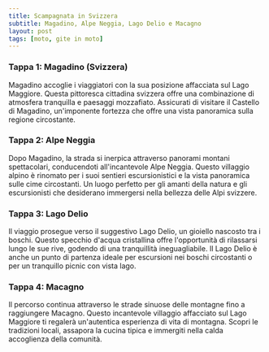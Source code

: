 ```yaml
---
title: Scampagnata in Svizzera
subtitle: Magadino, Alpe Neggia, Lago Delio e Macagno
layout: post
tags: [moto, gite in moto]
---
```


### Tappa 1: Magadino (Svizzera)

Magadino accoglie i viaggiatori con la sua posizione affacciata sul Lago Maggiore. Questa pittoresca cittadina svizzera offre una combinazione di atmosfera tranquilla e paesaggi mozzafiato. Assicurati di visitare il Castello di Magadino, un'imponente fortezza che offre una vista panoramica sulla regione circostante.

### Tappa 2: Alpe Neggia

Dopo Magadino, la strada si inerpica attraverso panorami montani spettacolari, conducendoti all'incantevole Alpe Neggia. Questo villaggio alpino è rinomato per i suoi sentieri escursionistici e la vista panoramica sulle cime circostanti. Un luogo perfetto per gli amanti della natura e gli escursionisti che desiderano immergersi nella bellezza delle Alpi svizzere.

### Tappa 3: Lago Delio

Il viaggio prosegue verso il suggestivo Lago Delio, un gioiello nascosto tra i boschi. Questo specchio d'acqua cristallina offre l'opportunità di rilassarsi lungo le sue rive, godendo di una tranquillità ineguagliabile. Il Lago Delio è anche un punto di partenza ideale per escursioni nei boschi circostanti o per un tranquillo picnic con vista lago.

### Tappa 4: Macagno

Il percorso continua attraverso le strade sinuose delle montagne fino a raggiungere Macagno. Questo incantevole villaggio affacciato sul Lago Maggiore ti regalerà un'autentica esperienza di vita di montagna. Scopri le tradizioni locali, assapora la cucina tipica e immergiti nella calda accoglienza della comunità.
